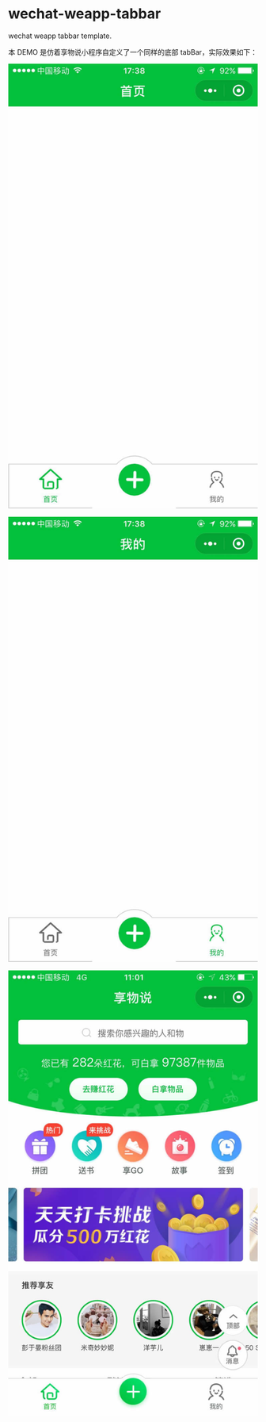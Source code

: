 # wechat-weapp-tabbar
wechat weapp tabbar template.

本 DEMO 是仿着享物说小程序自定义了一个同样的底部 tabBar，实际效果如下：

![首页](https://github.com/jayjun0805/wechat-weapp-tabbar/blob/master/demo/%E9%A6%96%E9%A1%B5.jpg)

![我的](https://github.com/jayjun0805/wechat-weapp-tabbar/blob/master/demo/%E6%88%91%E7%9A%84.jpg)

![享物说](https://github.com/jayjun0805/wechat-weapp-tabbar/blob/master/demo/%E4%BA%AB%E7%89%A9%E8%AF%B4.jpg)
